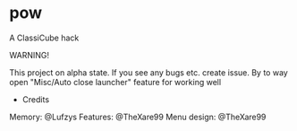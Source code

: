 # pow
A ClassiCube hack

WARNING!

This project on alpha state. If you see any bugs etc. create issue.
By to way open "Misc/Auto close launcher" feature for working well

- Credits 

Memory: @Lufzys
Features: @TheXare99
Menu design: @TheXare99
